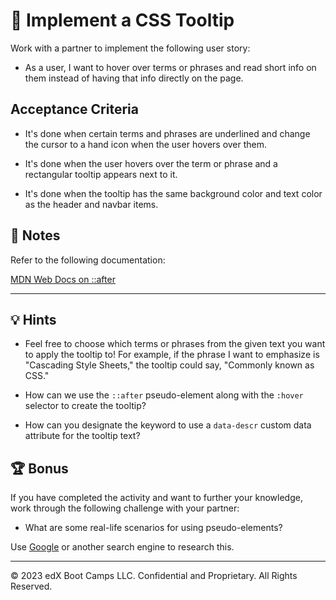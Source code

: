 # 📖 Implement a CSS Tooltip

Work with a partner to implement the following user story:

* As a user, I want to hover over terms or phrases and read short info on them instead of having that info directly on the page.

## Acceptance Criteria

* It's done when certain terms and phrases are underlined and change the cursor to a hand icon when the user hovers over them.

* It's done when the user hovers over the term or phrase and a rectangular tooltip appears next to it.

* It's done when the tooltip has the same background color and text color as the header and navbar items.

## 📝 Notes

Refer to the following documentation:

[MDN Web Docs on ::after](https://developer.mozilla.org/en-US/docs/Web/CSS/::after)

---

## 💡 Hints

* Feel free to choose which terms or phrases from the given text you want to apply the tooltip to! For example, if the phrase I want to emphasize is "Cascading Style Sheets," the tooltip could say, "Commonly known as CSS."

* How can we use the `::after` pseudo-element along with the `:hover` selector to create the tooltip?

* How can you designate the keyword to use a `data-descr` custom data attribute for the tooltip text?

## 🏆 Bonus

If you have completed the activity and want to further your knowledge, work through the following challenge with your partner:

* What are some real-life scenarios for using pseudo-elements?

Use [Google](https://www.google.com) or another search engine to research this.

---
© 2023 edX Boot Camps LLC. Confidential and Proprietary. All Rights Reserved.
